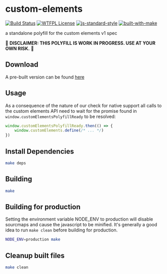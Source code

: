 # custom-elements

[![Build Status](https://travis-ci.org/bash/custom-elements.svg?branch=master)](https://travis-ci.org/bash/custom-elements)
[![WTFPL License](https://img.shields.io/badge/license-WTFPL-blue.svg)](LICENSE)
[![js-standard-style](https://img.shields.io/badge/code%20style-standard-brightgreen.svg)](http://standardjs.com/)
[![built-with-make](https://img.shields.io/badge/build%20system-make-brightgreen.svg)](Makefile)

a standalone polyfill for the custom elements v1 spec

🚧 **DISCLAIMER: THIS POLYFILL IS WORK IN PROGRESS. USE AT YOUR OWN RISK.** 🚧

## Download

A pre-built version can be found [here](https://github.com/bash/custom-elements/releases/latest)

## Usage

As a consequence of the nature of our check for native support all calls to the custom elements API need to wait for the promise found in `window.customElementsPolyfillReady` to be resolved:

```js
window.customElementsPolyfillReady.then(() => {
    window.customElements.define(/* ... */)
})
```


## Install Dependencies
```bash
make deps
```

## Building
```bash
make
```

## Building for production
Setting the environment variable NODE_ENV to production will disable sourcmaps and cause the javascript to be minified.
It's generally a good idea to run `make clean` before building for production.

```bash
NODE_ENV=production make
```

## Cleanup built files
```bash
make clean
```
